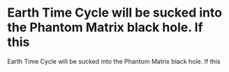 # Earth Time Cycle will be sucked into the Phantom Matrix black hole. If this

Earth Time Cycle will be sucked into the Phantom Matrix black hole. If this